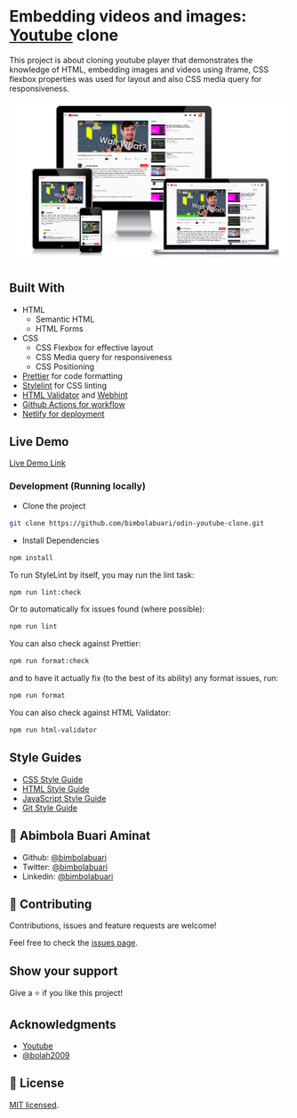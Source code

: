 # Embedding videos and images: [Youtube](https://www.youtube.com) clone

This project is about cloning youtube player that demonstrates the knowledge of HTML, embedding images and videos using iframe, CSS flexbox properties was used for layout and also CSS media query for responsiveness.

![screenshot](./odin-yt-clone.png)

## Built With

- HTML
  - Semantic HTML
  - HTML Forms
- CSS
  - CSS Flexbox for effective layout
  - CSS Media query for responsiveness
  - CSS Positioning
- [Prettier](https://prettier.io/) for code formatting
- [Stylelint](https://stylelint.io/) for CSS linting
- [HTML Validator](https://validator.w3.org/) and [Webhint](https://webhint.io/)
- [Github Actions for workflow](https://github.com/features/actions)
- [Netlify for deployment](https://app.netlify.com/)

## Live Demo

[Live Demo Link](https://bimbola-youtube-clone.netlify.app/)

### Development (Running locally)

- Clone the project

```bash
git clone https://github.com/bimbolabuari/odin-youtube-clone.git

```

- Install Dependencies

```bash
npm install
```

To run StyleLint by itself, you may run the lint task:

```bash
npm run lint:check
```

Or to automatically fix issues found (where possible):

```bash
npm run lint
```

You can also check against Prettier:

```bash
npm run format:check
```

and to have it actually fix (to the best of its ability) any format issues, run:

```bash
npm run format
```

You can also check against HTML Validator:

```bash
npm run html-validator
```

## Style Guides

- [CSS Style Guide](http://udacity.github.io/frontend-nanodegree-styleguide/css.html)
- [HTML Style Guide](http://udacity.github.io/frontend-nanodegree-styleguide/index.html)
- [JavaScript Style Guide](http://udacity.github.io/frontend-nanodegree-styleguide/javascript.html)
- [Git Style Guide](https://udacity.github.io/git-styleguide/)

## 👤 Abimbola Buari Aminat

- Github: [@bimbolabuari](https://github.com/bimbolabuari)
- Twitter: [@bimbolabuari](https://twitter.com/bimbolabuari)
- Linkedin: [@bimbolabuari](https://www.linkedin.com/in/bimbolabuari)

## 🤝 Contributing

Contributions, issues and feature requests are welcome!

Feel free to check the [issues page](../../issues).

## Show your support

Give a ⭐️ if you like this project!

## Acknowledgments

- [Youtube](https://www.youtube.com)
- [@bolah2009](https://github.com/bolah2009)

## 📝 License

[MIT licensed](./LICENSE).

